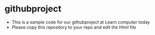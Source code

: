 # githubproject
- This is a sample code for our githubproject at Learn computer today  
- Please copy this repository to your repo and edit the Html file

